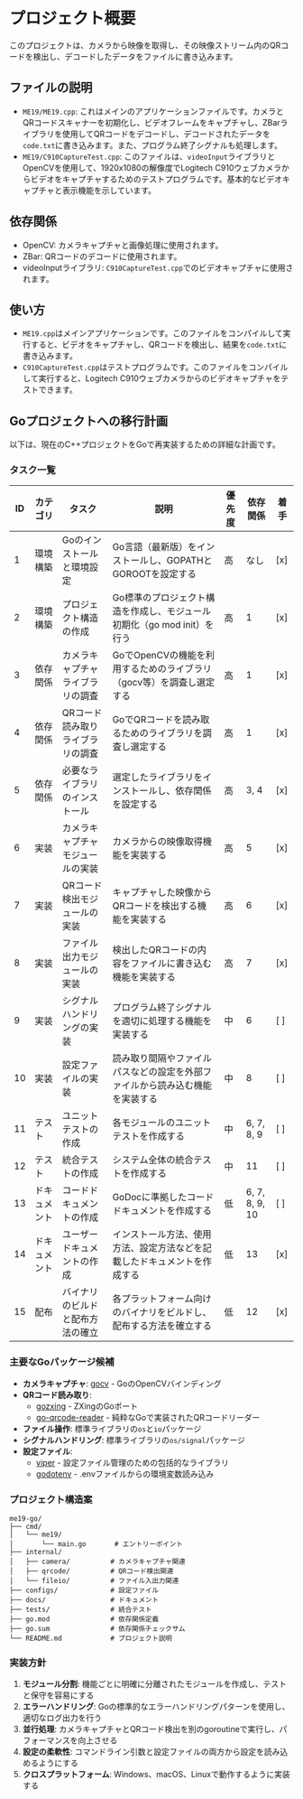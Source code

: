 # プロジェクト概要

このプロジェクトは、カメラから映像を取得し、その映像ストリーム内のQRコードを検出し、デコードしたデータをファイルに書き込みます。

## ファイルの説明

* `ME19/ME19.cpp`: これはメインのアプリケーションファイルです。カメラとQRコードスキャナーを初期化し、ビデオフレームをキャプチャし、ZBarライブラリを使用してQRコードをデコードし、デコードされたデータを`code.txt`に書き込みます。また、プログラム終了シグナルも処理します。
* `ME19/C910CaptureTest.cpp`: このファイルは、`videoInput`ライブラリとOpenCVを使用して、1920x1080の解像度でLogitech C910ウェブカメラからビデオをキャプチャするためのテストプログラムです。基本的なビデオキャプチャと表示機能を示しています。

## 依存関係

* OpenCV: カメラキャプチャと画像処理に使用されます。
* ZBar: QRコードのデコードに使用されます。
* videoInputライブラリ: `C910CaptureTest.cpp`でのビデオキャプチャに使用されます。

## 使い方

* `ME19.cpp`はメインアプリケーションです。このファイルをコンパイルして実行すると、ビデオをキャプチャし、QRコードを検出し、結果を`code.txt`に書き込みます。
* `C910CaptureTest.cpp`はテストプログラムです。このファイルをコンパイルして実行すると、Logitech C910ウェブカメラからのビデオキャプチャをテストできます。

## Goプロジェクトへの移行計画

以下は、現在のC++プロジェクトをGoで再実装するための詳細な計画です。

### タスク一覧

| ID | カテゴリ | タスク | 説明 | 優先度 | 依存関係 | 着手 |
|---|---|---|---|---|---|---|
| 1 | 環境構築 | Goのインストールと環境設定 | Go言語（最新版）をインストールし、GOPATHとGOROOTを設定する | 高 | なし | [x] |
| 2 | 環境構築 | プロジェクト構造の作成 | Go標準のプロジェクト構造を作成し、モジュール初期化（go mod init）を行う | 高 | 1 | [x] |
| 3 | 依存関係 | カメラキャプチャライブラリの調査 | GoでOpenCVの機能を利用するためのライブラリ（gocv等）を調査し選定する | 高 | 1 | [x] |
| 4 | 依存関係 | QRコード読み取りライブラリの調査 | GoでQRコードを読み取るためのライブラリを調査し選定する | 高 | 1 | [x] |
| 5 | 依存関係 | 必要なライブラリのインストール | 選定したライブラリをインストールし、依存関係を設定する | 高 | 3, 4 | [x] |
| 6 | 実装 | カメラキャプチャモジュールの実装 | カメラからの映像取得機能を実装する | 高 | 5 | [x] |
| 7 | 実装 | QRコード検出モジュールの実装 | キャプチャした映像からQRコードを検出する機能を実装する | 高 | 6 | [x] |
| 8 | 実装 | ファイル出力モジュールの実装 | 検出したQRコードの内容をファイルに書き込む機能を実装する | 高 | 7 | [x] |
| 9 | 実装 | シグナルハンドリングの実装 | プログラム終了シグナルを適切に処理する機能を実装する | 中 | 6 | [ ] |
| 10 | 実装 | 設定ファイルの実装 | 読み取り間隔やファイルパスなどの設定を外部ファイルから読み込む機能を実装する | 中 | 8 | [ ] |
| 11 | テスト | ユニットテストの作成 | 各モジュールのユニットテストを作成する | 中 | 6, 7, 8, 9 | [ ] |
| 12 | テスト | 統合テストの作成 | システム全体の統合テストを作成する | 中 | 11 | [ ] |
| 13 | ドキュメント | コードドキュメントの作成 | GoDocに準拠したコードドキュメントを作成する | 低 | 6, 7, 8, 9, 10 | [ ] |
| 14 | ドキュメント | ユーザードキュメントの作成 | インストール方法、使用方法、設定方法などを記載したドキュメントを作成する | 低 | 13 | [x] |
| 15 | 配布 | バイナリのビルドと配布方法の確立 | 各プラットフォーム向けのバイナリをビルドし、配布する方法を確立する | 低 | 12 | [x] |

### 主要なGoパッケージ候補

* **カメラキャプチャ**: [gocv](https://github.com/hybridgroup/gocv) - GoのOpenCVバインディング
* **QRコード読み取り**: 
  * [gozxing](https://github.com/makiuchi-d/gozxing) - ZXingのGoポート
  * [go-qrcode-reader](https://github.com/tuotoo/qrcode) - 純粋なGoで実装されたQRコードリーダー
* **ファイル操作**: 標準ライブラリの`os`と`io`パッケージ
* **シグナルハンドリング**: 標準ライブラリの`os/signal`パッケージ
* **設定ファイル**: 
  * [viper](https://github.com/spf13/viper) - 設定ファイル管理のための包括的なライブラリ
  * [godotenv](https://github.com/joho/godotenv) - .envファイルからの環境変数読み込み

### プロジェクト構造案

```
me19-go/
├── cmd/
│   └── me19/
│       └── main.go       # エントリーポイント
├── internal/
│   ├── camera/          # カメラキャプチャ関連
│   ├── qrcode/          # QRコード検出関連
│   └── fileio/          # ファイル入出力関連
├── configs/             # 設定ファイル
├── docs/                # ドキュメント
├── tests/               # 統合テスト
├── go.mod               # 依存関係定義
├── go.sum               # 依存関係チェックサム
└── README.md            # プロジェクト説明
```

### 実装方針

1. **モジュール分割**: 機能ごとに明確に分離されたモジュールを作成し、テストと保守を容易にする
2. **エラーハンドリング**: Goの標準的なエラーハンドリングパターンを使用し、適切なログ出力を行う
3. **並行処理**: カメラキャプチャとQRコード検出を別のgoroutineで実行し、パフォーマンスを向上させる
4. **設定の柔軟性**: コマンドライン引数と設定ファイルの両方から設定を読み込めるようにする
5. **クロスプラットフォーム**: Windows、macOS、Linuxで動作するように実装する
